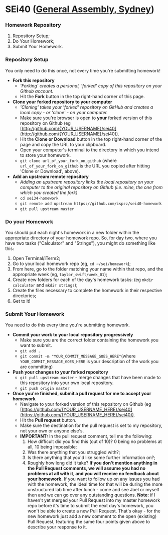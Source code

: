 
# SEi40 ([General Assembly, Sydney](https://generalassemb.ly/sydney))
### Homework Repository
1. Repository Setup;
2. Do Your Homework;
3. Submit Your Homework.
### Repository Setup
You only need to do this once, not every time you're submitting homework!
- **Fork this repository**
  - _'Forking' creates a personal, 'forked' copy of this repository on your Github account._
  - Hit the **Fork** button in the top right-hand corner of this page.
- **Clone your forked repository to your computer**
  - _'Cloning' takes your 'forked' repository on GitHub and creates a local copy - or 'clone' - on your computer._
  - Make sure you're browser is open to **your** forked version of this repository on Github (eg [http://github.com/{YOUR_USERNAME}/sei40](http://github.com/{YOUR_USERNAME}/sei40)).
  - Hit the **Clone or Download** button in the top right-hand corner of the page and copy the URL to your clipboard.
  - Open your computer's terminal to the directory in which you intend to store your homework.
  - `git clone url_of_your_fork_on_github` (where `url_of_your_fork_on_github` is the URL you copied after hitting 'Clone or Download', above).
- **Add an upstream remote repository**
  - _Adding an upstream repository links the local repository on your computer to the original repository on Github (i.e. mine, the one from which you created the fork)_
  - `cd sei34-homework`
  - `git remote add upstream https://github.com/ispzz/sei40-homework`
  - `git pull upstream master`
### Do your Homework
You should put each night's homework in a new folder within the appropriate directory of your homework repo. So, for day two, where you have two tasks ("Calculator" and "Strings"), you might do something like this:
1. Open Terminal/iTerm2;
2. Go to your local homework repo (eg, `cd ~/sei/homework`);
3. From here, go to the folder matching your name within that repo, and the appropriate week (eg, `taylor_swift/week_01`);
4. Create new folders for each of the day's homework tasks: (eg `mkdir calculator` and `mkdir strings`);
5. Create the files necessary to complete the homework in their respective directories;
6. Get to it!
### Submit Your Homework
You need to do this every time you're submitting homework.
- **Commit your work to your local repository progressively**
  - Make sure you are the correct folder containing the homework you want to submit.
  - `git add .`
  - `git commit -m "YOUR_COMMIT_MESSAGE_GOES_HERE"`(where `YOUR_COMMIT_MESSAGE_GOES_HERE` is your description of the work you are committing)
- **Push your changes to your forked repository**
  - `git pull upstream master` - merge changes that have been made to this repository into your own local repository.
  - `git push origin master`
- **Once you're finished, submit a pull request for me to accept your homework**
  - Navigate to your forked version of this repository on Github (eg [https://github.com/{YOUR_USERNAME_HERE}/sei40](https://github.com/{YOUR_USERNAME_HERE}/sei40)).
  - Hit the **Pull request** button.
  - Make sure the destination for the pull request is set to my repository, not your own or anyone else's.
  * **IMPORTANT:** In the pull request comment, tell me the following:
    1. How difficult did you find this (out of 10)? 0 being no problems at all, 10 being impossible;
    2. Was there anything that you struggled with?;
    3. Is there anything that you'd like some further information on?;
    4. Roughly how long did it take?
**If you don't mention anything in the Pull Request comments, we will assume you had no problems at all with it, and you will receive no feedback about your homework.**
If you want to follow up on any issues you had with the homework, the ideal time for that will be during the more unstructured lab time after lunch - come and see Joel or myself then and we can go over any outstanding questions.
**Note:** if I haven't yet merged your Pull Request into my master homework repo before it's time to submit the next day's homework, you won't be able to create a new Pull Request. That's okay - for the new homework just add a new comment to the open (existing) Pull Request, featuring the same four points given above to describe your response to it.
            